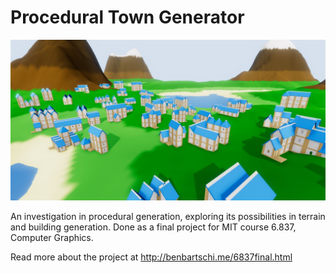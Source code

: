# Procedural Town Generator
![Scene](https://github.com/bbartschi14/town-generator/blob/master/Assets/Progress%20Screenshots/City6.jpg)

An investigation in procedural generation, exploring its possibilities in terrain and building generation. Done as a final project for MIT course 6.837, Computer Graphics.

Read more about the project at http://benbartschi.me/6837final.html
